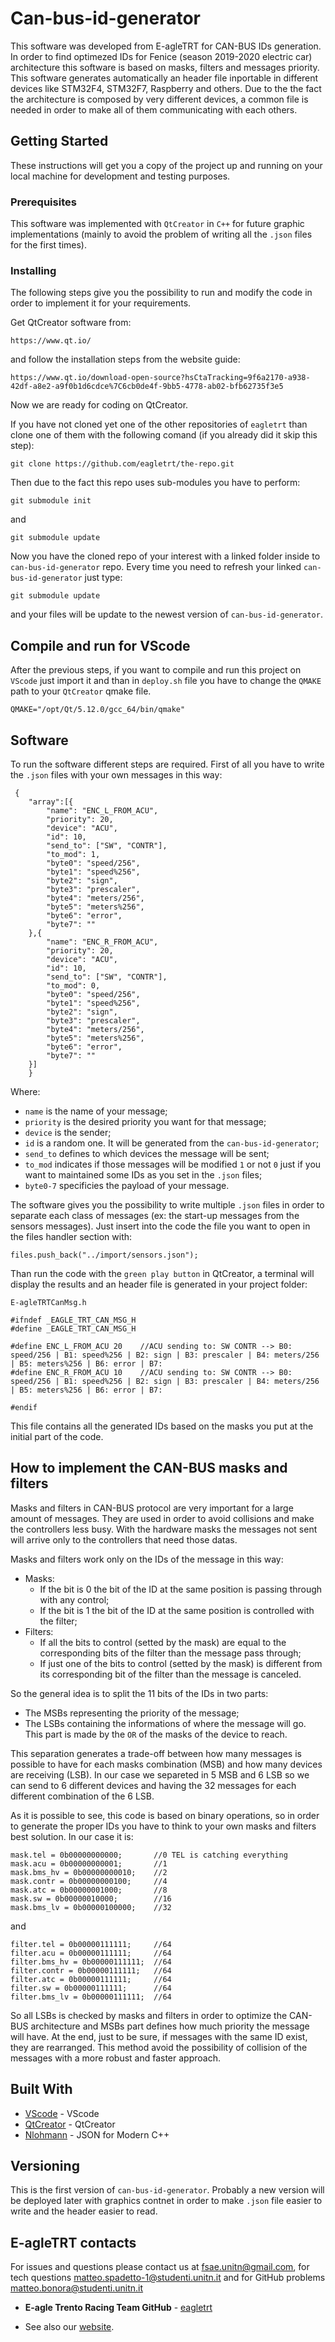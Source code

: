 # Can-bus-id-generator

This software was developed from E-agleTRT for CAN-BUS IDs generation. In order to find optimezed IDs for Fenice (season 2019-2020 electric car) architecture this software is based on masks, filters and messages priority. This software generates automatically an header file inportable in different devices like STM32F4, STM32F7, Raspberry and others. Due to the the fact the architecture is composed by very different devices, a common file is needed in order to make all of them communicating with each others.

## Getting Started

These instructions will get you a copy of the project up and running on your local machine for development and testing purposes.

### Prerequisites

This software was implemented with `QtCreator` in `C++` for future graphic implementations (mainly to avoid the problem of writing all the `.json` files for the first times).

### Installing

The following steps give you the possibility to run and modify the code in order to implement it for your requirements.

Get QtCreator software from:

```
https://www.qt.io/
```

and follow the installation steps from the website guide:

```
https://www.qt.io/download-open-source?hsCtaTracking=9f6a2170-a938-42df-a8e2-a9f0b1d6cdce%7C6cb0de4f-9bb5-4778-ab02-bfb62735f3e5
```

Now we are ready for coding on QtCreator.

If you have not cloned yet one of the other repositories of `eagletrt` than clone one of them with the following comand (if you already did it skip this step):

```
git clone https://github.com/eagletrt/the-repo.git
```

Then due to the fact this repo uses sub-modules you have to perform:

```
git submodule init
```

and

```
git submodule update
```

Now you have the cloned repo of your interest with a linked folder inside to `can-bus-id-generator` repo. Every time you need to refresh your linked `can-bus-id-generator` just type:

```
git submodule update
```

and your files will be update to the newest version of `can-bus-id-generator`.

## Compile and run for VScode

After the previous steps, if you want to compile and run this project on `VScode` just import it and than in `deploy.sh` file you have to change the `QMAKE` path to your `QtCreator` qmake file.

```
QMAKE="/opt/Qt/5.12.0/gcc_64/bin/qmake"
```

## Software

To run the software different steps are required. First of all you have to write the `.json` files with your own messages in this way:

```
 {
    "array":[{
        "name": "ENC_L_FROM_ACU",
        "priority": 20,
        "device": "ACU",
        "id": 10,
        "send_to": ["SW", "CONTR"],
        "to_mod": 1,
        "byte0": "speed/256",
        "byte1": "speed%256",
        "byte2": "sign",
        "byte3": "prescaler",
        "byte4": "meters/256",
        "byte5": "meters%256",
        "byte6": "error",
        "byte7": ""
    },{
        "name": "ENC_R_FROM_ACU",
        "priority": 20,
        "device": "ACU",
        "id": 10,
        "send_to": ["SW", "CONTR"],
        "to_mod": 0,
        "byte0": "speed/256",
        "byte1": "speed%256",
        "byte2": "sign",
        "byte3": "prescaler",
        "byte4": "meters/256",
        "byte5": "meters%256",
        "byte6": "error",
        "byte7": ""
    }]
    }
```

Where:

- `name` is the name of your message;
- `priority` is the desired priority you want for that message;
- `device` is the sender;
- `id` is a random one. It will be generated from the `can-bus-id-generator`;
- `send_to` defines to which devices the message will be sent;
- `to_mod` indicates if those messages will be modified `1` or not `0` just if you want to maintained some IDs as you set in the `.json` files;
- `byte0-7` specificies the payload of your message.

The software gives you the possibility to write multiple `.json` files in order to separate each class of messages (ex: the start-up messages from the sensors messages). Just insert into the code the file you want to open in the files handler section with:

```
files.push_back("../import/sensors.json");
```

Than run the code with the `green play button` in QtCreator, a terminal will display the results and an header file is generated in your project folder:

```
E-agleTRTCanMsg.h
```

```
#ifndef _EAGLE_TRT_CAN_MSG_H
#define _EAGLE_TRT_CAN_MSG_H

#define ENC_L_FROM_ACU 20 	 //ACU sending to: SW CONTR --> B0: speed/256 | B1: speed%256 | B2: sign | B3: prescaler | B4: meters/256 | B5: meters%256 | B6: error | B7:
#define ENC_R_FROM_ACU 10 	 //ACU sending to: SW CONTR --> B0: speed/256 | B1: speed%256 | B2: sign | B3: prescaler | B4: meters/256 | B5: meters%256 | B6: error | B7:

#endif
```

This file contains all the generated IDs based on the masks you put at the initial part of the code.

## How to implement the CAN-BUS masks and filters

Masks and filters in CAN-BUS protocol are very important for a large amount of messages. They are used in order to avoid collisions and make the controllers less busy. With the hardware masks the messages not sent will arrive only to the controllers that need those datas.

Masks and filters work only on the IDs of the message in this way:

- Masks:
  - If the bit is 0 the bit of the ID at the same position is passing through with any control;
  - If the bit is 1 the bit of the ID at the same position is controlled with the filter;
- Filters:
  - If all the bits to control (setted by the mask) are equal to the corresponding bits of the filter than the message pass through;
  - If just one of the bits to control (setted by the mask) is different from its corresponding bit of the filter than the message is canceled.

So the general idea is to split the 11 bits of the IDs in two parts:

- The MSBs representing the priority of the message;
- The LSBs containing the informations of where the message will go. This part is made by the `OR` of the masks of the device to reach.

This separation generates a trade-off between how many messages is possible to have for each masks combination (MSB) and how many devices are receiving (LSB). In our case we separeted in 5 MSB and 6 LSB so we can send to 6 different devices and having the 32 messages for each different combination of the 6 LSB.

As it is possible to see, this code is based on binary operations, so in order to generate the proper IDs you have to think to your own masks and filters best solution. In our case it is:

```
mask.tel = 0b00000000000;       //0 TEL is catching everything
mask.acu = 0b00000000001;       //1
mask.bms_hv = 0b00000000010;    //2
mask.contr = 0b00000000100;     //4
mask.atc = 0b00000001000;       //8
mask.sw = 0b00000010000;        //16
mask.bms_lv = 0b00000100000;    //32
```

and

```
filter.tel = 0b00000111111;     //64
filter.acu = 0b00000111111;     //64
filter.bms_hv = 0b00000111111;  //64
filter.contr = 0b00000111111;   //64
filter.atc = 0b00000111111;     //64
filter.sw = 0b00000111111;      //64
filter.bms_lv = 0b00000111111;  //64
```

So all LSBs is checked by masks and filters in order to optimize the CAN-BUS architecture and MSBs part defines how much priority the message will have. At the end, just to be sure, if messages with the same ID exist, they are rearranged.
This method avoid the possibility of collision of the messages with a more robust and faster approach.

## Built With

- [VScode](https://code.visualstudio.com/) - VScode
- [QtCreator](https://www.qt.io/) - QtCreator
- [Nlohmann](https://github.com/nlohmann/json) - JSON for Modern C++

## Versioning

This is the first version of `can-bus-id-generator`. Probably a new version will be deployed later with graphics contnet in order to make `.json` file easier to write and the header easier to read.

## E-agleTRT contacts

For issues and questions please contact us at fsae.unitn@gmail.com, for tech questions matteo.spadetto-1@studenti.unitn.it and for GitHub problems matteo.bonora@studenti.unitn.it

- **E-agle Trento Racing Team GitHub** - [eagletrt](https://gith8ub.com/eagletrt)

- See also our [website](https://eagletrt.it/).
